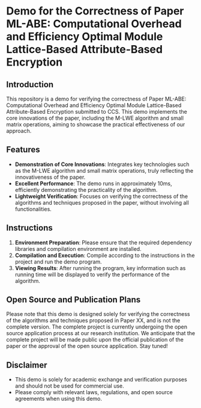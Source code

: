 # Demo for the Correctness of Paper ML-ABE: Computational Overhead and Efficiency Optimal Module Lattice-Based Attribute-Based Encryption

## Introduction

This repository is a demo for verifying the correctness of Paper ML-ABE: Computational Overhead and Efficiency Optimal Module Lattice-Based Attribute-Based Encryption submitted to CCS. This demo implements the core innovations of the paper, including the M-LWE algorithm and small matrix operations, aiming to showcase the practical effectiveness of our approach.

## Features

- **Demonstration of Core Innovations**: Integrates key technologies such as the M-LWE algorithm and small matrix operations, truly reflecting the innovativeness of the paper.
- **Excellent Performance**: The demo runs in approximately 10ms, efficiently demonstrating the practicality of the algorithm.
- **Lightweight Verification**: Focuses on verifying the correctness of the algorithms and techniques proposed in the paper, without involving all functionalities.

## Instructions

1. **Environment Preparation**: Please ensure that the required dependency libraries and compilation environment are installed.
2. **Compilation and Execution**: Compile according to the instructions in the project and run the demo program.
3. **Viewing Results**: After running the program, key information such as running time will be displayed to verify the performance of the algorithm.

## Open Source and Publication Plans

Please note that this demo is designed solely for verifying the correctness of the algorithms and techniques proposed in Paper XX, and is not the complete version. The complete project is currently undergoing the open source application process at our research institution. We anticipate that the complete project will be made public upon the official publication of the paper or the approval of the open source application. Stay tuned!

## Disclaimer

- This demo is solely for academic exchange and verification purposes and should not be used for commercial use.
- Please comply with relevant laws, regulations, and open source agreements when using this demo.
